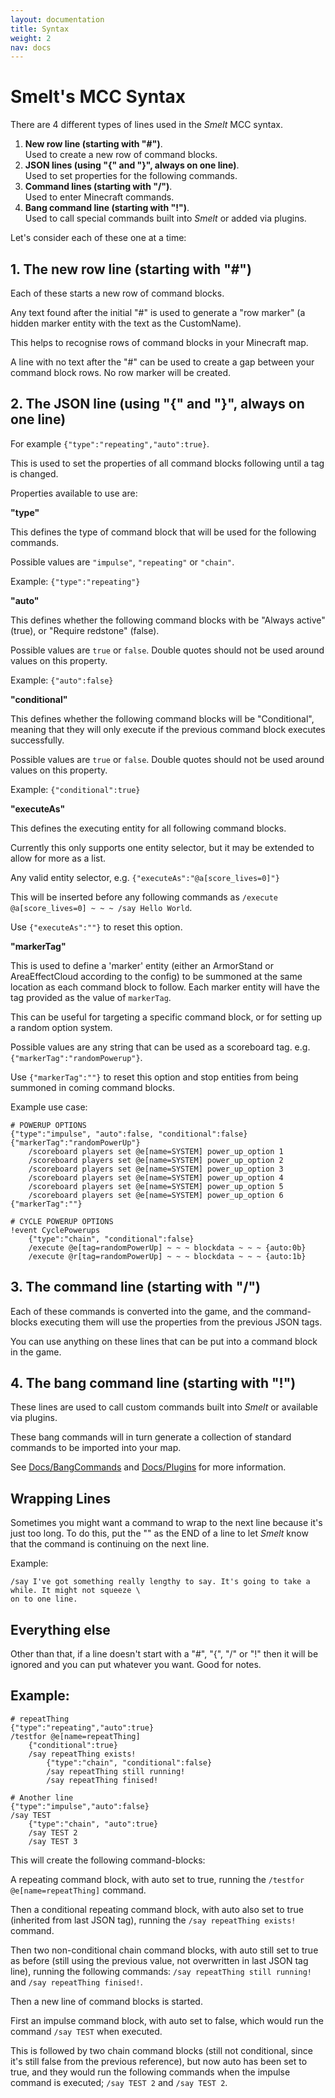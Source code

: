 ```yaml
---
layout: documentation
title: Syntax
weight: 2
nav: docs
---
```


Smelt's MCC Syntax
==================

There are 4 different types of lines used in the *Smelt* MCC syntax.

1. **New row line (starting with "#")**. <br>
   Used to create a new row of command blocks.
2. **JSON lines (using "{" and "}", always on one line)**. <br>
   Used to set properties for the following commands.
3. **Command lines (starting with "/")**. <br>
   Used to enter Minecraft commands.
4. **Bang command line (starting with "!")**. <br>
   Used to call special commands built into *Smelt* or added via plugins.



Let's consider each of these one at a time:

## 1. The new row line (starting with "#")

Each of these starts a new row of command blocks. 

Any text found after the initial "#" is used to generate a "row marker" (a hidden marker entity with the text as the CustomName). 

This helps to recognise rows of command blocks in your Minecraft map.

A line with no text after the "#" can be used to create a gap between your command block rows. No row marker will be created.

## 2. The JSON line (using "{" and "}", always on one line)

For example `{"type":"repeating","auto":true}`. 

This is used to set the properties of all command blocks following until a tag is changed.

Properties available to use are: 

**"type"**

This defines the type of command block that will be used for the following commands.

Possible values are `"impulse"`, `"repeating"` or `"chain"`.

Example: `{"type":"repeating"}`

**"auto"**

This defines whether the following command blocks with be "Always active" (true), or "Require redstone" (false).

Possible values are `true` or `false`. Double quotes should not be used around values on this property.

Example: `{"auto":false}`

**"conditional"**

This defines whether the following command blocks will be "Conditional", meaning that they will only execute 
if the previous command block executes successfully. 

Possible values are `true` or `false`. Double quotes should not be used around values on this property.

Example: `{"conditional":true}`

**"executeAs"**

This defines the executing entity for all following command blocks. 

Currently this only supports one entity selector, but it may be extended to allow for more as a list.

Any valid entity selector, e.g. `{"executeAs":"@a[score_lives=0]"}`

This will be inserted before any following commands as `/execute @a[score_lives=0] ~ ~ ~ /say Hello World`.

Use `{"executeAs":""}` to reset this option.

**"markerTag"**

This is used to define a 'marker' entity (either an ArmorStand or AreaEffectCloud according to the config) to be summoned at the same location as each command block to follow. 
Each marker entity will have the tag provided as the value of `markerTag`. 

This can be useful for targeting a specific command block, or for setting up a random option system.

Possible values are any string that can be used as a scoreboard tag. e.g. `{"markerTag":"randomPowerup"}`.

Use `{"markerTag":""}` to reset this option and stop entities from being summoned in coming command blocks. 

Example use case:


    # POWERUP OPTIONS
    {"type":"impulse", "auto":false, "conditional":false}
    {"markerTag":"randomPowerUp"}
        /scoreboard players set @e[name=SYSTEM] power_up_option 1
        /scoreboard players set @e[name=SYSTEM] power_up_option 2
        /scoreboard players set @e[name=SYSTEM] power_up_option 3
        /scoreboard players set @e[name=SYSTEM] power_up_option 4
        /scoreboard players set @e[name=SYSTEM] power_up_option 5
        /scoreboard players set @e[name=SYSTEM] power_up_option 6
    {"markerTag":""}

    # CYCLE POWERUP OPTIONS
    !event CyclePowerups
        {"type":"chain", "conditional":false}
        /execute @e[tag=randomPowerUp] ~ ~ ~ blockdata ~ ~ ~ {auto:0b}
        /execute @r[tag=randomPowerUp] ~ ~ ~ blockdata ~ ~ ~ {auto:1b}


## 3. The command line (starting with "/")

Each of these commands is converted into the game, and the command-blocks executing them will use the properties 
from the previous JSON tags.

You can use anything on these lines that can be put into a command block in the game.

## 4. The bang command line (starting with "!")

These lines are used to call custom commands built into *Smelt* or available via plugins.

These bang commands will in turn generate a collection of standard commands to be imported into your map.

See [Docs/BangCommands](bangcommands.html) and [Docs/Plugins](plugins.html) for more information.

## Wrapping Lines

Sometimes you might want a command to wrap to the next line because it's just too long. To do this, put the "\" as the END of a line to let *Smelt* know that the command is continuing on the next line.

Example:


    /say I've got something really lengthy to say. It's going to take a while. It might not squeeze \
    on to one line.


## Everything else

Other than that, if a line doesn't start with a "#", "{", "/" or "!" then it will be ignored and you can put whatever 
you want. Good for notes.

## Example:


    # repeatThing
    {"type":"repeating","auto":true}
    /testfor @e[name=repeatThing]
        {"conditional":true}
        /say repeatThing exists!
            {"type":"chain", "conditional":false}
            /say repeatThing still running!
            /say repeatThing finised!
            
    # Another line
    {"type":"impulse","auto":false}
    /say TEST
        {"type":"chain", "auto":true}
        /say TEST 2
        /say TEST 3


This will create the following command-blocks:

A repeating command block, with auto set to true, running the `/testfor @e[name=repeatThing]` command. 

Then a conditional repeating command block, with auto also set to true (inherited from last JSON tag), running the `/say repeatThing exists!` command. 

Then two non-conditional chain command blocks, with auto still set to true as before (still using the previous value, not overwritten in last JSON tag line), running  the following commands: `/say repeatThing still running!` and `/say repeatThing finised!`.

Then a new line of command blocks is started. 

First an impulse command block, with auto set to false, which would run the command `/say TEST` when executed. 

This is followed by two chain command blocks (still not conditional, since it's still false from the previous reference), but now auto has been set to true, and they would run the following commands when the impulse command is executed; `/say TEST 2` and `/say TEST 2`.